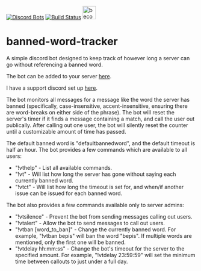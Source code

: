 
[![Discord Bots](https://top.gg/api/widget/status/355144450437021697.svg)](https://top.gg/bot/355144450437021697)
[![Build Status](https://travis-ci.com/matthew-robertson/banned-word-tracker.svg?branch=master)](https://travis-ci.com/matthew-robertson/banned-word-tracker)
<a href="https://www.patreon.com/bePatron?u=19559602"><img alt="become a patron" src="https://c5.patreon.com/external/logo/become_a_patron_button.png" height="35px"></a>


# banned-word-tracker
A simple discord bot designed to keep track of however long a server can go without referencing a banned word.

The bot can be added to your server [here](https://discordapp.com/oauth2/authorize?client_id=355144450437021697&scope=bot&permissions=3072).

I have a support discord set up [here](https://discord.gg/nUZsfYS).

The bot monitors all messages for a message like the word the server has banned (specifically, case-insensitive, accent-insensitive, ensuring there are word-breaks on either side of the phrase). The bot will reset the server's timer if it finds a message containing a match, and call the user out publically. After calling out one user, the bot will silently reset the counter until a customizable amount of time has passed.

The default banned word is "defaultbannedword", and the default timeout is half an hour.
The bot provides a few commands which are available to all users: 
* "!vthelp" - List all available commands.
* "!vt" - Will list how long the server has gone without saying each currently banned word.
* "!vtct" - Will list how long the timeout is set for, and when/if another issue can be issued for each banned word.

The bot also provides a few commands available only to server admins:
* "!vtsilence" - Prevent the bot from sending messages calling out users.
* "!vtalert" - Allow the bot to send messages to call out users.
* "!vtban [word_to_ban]" - Change the currently banned word. For example, "!vtban bepis" will ban the word "bepis". If multiple words are mentioned, only the first one will be banned. 
* "!vtdelay hh:mm:ss" - Change the bot's timeout for the server to the specified amount. For example, "!vtdelay 23:59:59" will set the minimum time between callouts to just under a full day.
